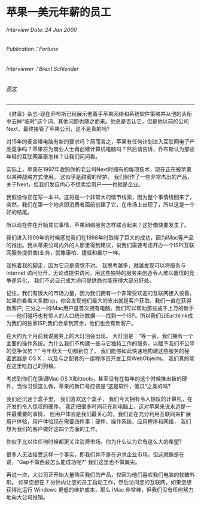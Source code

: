 # 苹果一美元年薪的员工

###### Interview Date: 24 Jan 2000
###### Publication：Fortune
###### Interviewer：Brent Schlender
###### [原文](https://archive.fortune.com/magazines/fortune/fortune_archive/2000/01/24/272277/index.htm)
---

《财富》杂志-现在乔布斯已经展示他着手苹果网络和系统软件策略并从他的头衔中去掉“临时”这个词，其他问题也随之而来。他总是否认它，但是他以前的公司Next，最终接管了苹果公司，这不是真的吗?

对15年的麦金塔电脑有新的要求吗？简而言之，苹果有任何计划进入互联网电子产品竞争吗？苹果将为商业人士再创建计算机电脑吗？然后请告诉，乔布斯认为那些年轻的互联网富豪怎样？让我们问问看。

实际上，苹果在1997年收购你的老公司Next时拥有的每项技术，现在正在被苹果以某种战略方式使用。
这似乎是甜蜜的辩护。
我们制作了一些非常杰出的产品，关于Next，但我们发自内心不想卖给用户——也就是企业。

我假设你正在写一本书，这将是一个非常大的情节线索，因为整个事情绕回来了，突然，我们在第一个地点即消费者面前创建了它，在市场上出现了，所以这是一个好的结尾。

所以现在你在开始其它事情，苹果网络服务怎样联合起来？这好像快要发生了。

我们进入1999年的时候感觉我们在1998年时取得了巨大的成功，因为iMac等产品的推出。我从苹果公司内外的人那里得到建议，说我们需要考虑开办一个ISP(互联网服务提供商)业务，就像康柏、捷威和戴尔一样。

我拖着我的脚走，因为它只是感觉不对。 我思考越多，就越发现可以将服务与 Internet 访问分开，无论谁提供访问，用这些独特的服务来创造令人难以置信的竞争差异化， 我们不必自己成为访问提供商也能获得大部分好处。

记住，我们有很大的市场力量，因为我们拥有一个非常受欢迎的互联网接入设备。如果你看看大多数isp，你会发现他们最大的支出就是客户获取。我们一直在获得新客户; 三分之一的iMac用户是首次拥有电脑。我们可以帮助那些成千上万的新手——他们碰巧也有惊人的人口统计数据——找到一个ISP。所以我们让Earthlink成为我们的独家ISP;我们会拿到赏金，他们也会有新客户。

在大约九个月前我说服务上的大灯泡会出现。 大灯泡是：“等一会，我们拥有一个主要的操作系统。为什么我们不构建一些与它独特工作的服务，以赋予我们不公平的竞争优势？” 今年秋天一切都到位了。 我们能够如此快速地构建这些服务的秘密武器是 OS X ，以及与之配套的一组程序员开发工具WebObjects。 我们真的能在这里吃自己的狗粮。

考虑到你们在强调Mac OS X和ittools，甚至没有在每年的这个时候推出新的硬件，当你习惯这么做，苹果的新口号应该是“这是软件，傻瓜”之类的吗?

我们还沉迷于盒子里， 我们喜欢这个盒子， 我们今天拥有令人惊叹的计算机，在开发的令人惊叹的硬件。 我还把很多时间花在新电脑上，这对苹果来说永远是一件最重要的事情， 但用户体验是我们最关心的，我们正在充分利用互联网来扩展用户体验，用户体验现在需要四件事：硬件、操作系统、应用程序和网络， 我们想为我们的客户做好这四个方面的工作。

你似乎比以往任何时候都更关注消费市场。你为什么认为它有这么大的希望?

很多人无法接受这样一个事实，即我们并不是在追求企业市场。但这就像是在说，“Gap不做西装怎么能成功呢?” 我们这里也不做翼尖。

再说一次，大公司正开始大量购买我们的产品，仅因为他们喜欢我们电脑的软糖外形。 如果您想在 7 分钟内让您的员工启动工作，然后访问您的互联网，如果您想获得比运行 Windows 更低的维护成本，那么 iMac 非常棒，但我们没有任何努力地向大公司推销。

